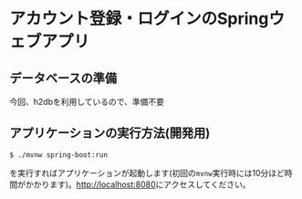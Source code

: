 # アカウント登録・ログインのSpringウェブアプリ

## データベースの準備

今回、h2dbを利用しているので、準備不要

## アプリケーションの実行方法(開発用)

    $ ./mvnw spring-boot:run

を実行すればアプリケーションが起動します(初回の`mvnw`実行時には10分ほど時間がかかります)。[http://localhost:8080](http://localhost:8080)にアクセスしてください。
